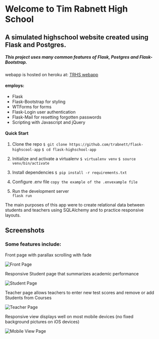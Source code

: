 # Welcome to Tim Rabnett High School
## A simulated highschool website created using Flask and Postgres.
##### This project uses many common features of Flask, Postgres and Flask-Bootstrap. 



webapp is hosted on heroku at:
[TRHS webapp](https://trhs.herokuapp.com/)


#### employs:

+ Flask
+ Flask-Bootstrap for styling
+ WTForms for forms
+ Flask-Login user authentication
+ Flask-Mail for resetting forgotten passwords
+ Scripting with Javascript and jQuery

#### Quick Start
1. Clone the repo
``
 $ git clone https://github.com/trabnett/flask-highscool-app
``
``
 $ cd flask-highschool-app
``

2. Initialize and activate a virtualenv
``
$ virtualenv venv
``
``
$ source venv/bin/activate
``
3. Install dependencies
``
$ pip install -r requirements.txt
``
4. Configure .env file
``
copy the example of the .envexample file
``
5. Run the development server  
``
flask run
``

The main purposes of this app were to create relational data between students and teachers using SQLAlchemy and to practice responsive layouts. 

## Screenshots
### Some features include:

Front page with parallax scrolling with fade

![Front Page](https://github.com/trabnett/flask-highscool-app/blob/master/app/static/img/homepage.gif)

Responsive Student page that summarizes academic performance

![Student Page](https://github.com/trabnett/flask-highscool-app/blob/master/app/static/img/student.gif)

Teacher page allows teachers to enter new test scores and remove or add Students from Courses

![Teacher Page](https://github.com/trabnett/flask-highscool-app/blob/master/app/static/img/teacher.gif)

Responsive view displays well on most mobile devices (no fixed background pictures on iOS devices)

![Mobile View Page](https://github.com/trabnett/flask-highscool-app/blob/master/app/static/img/mobile.gif)